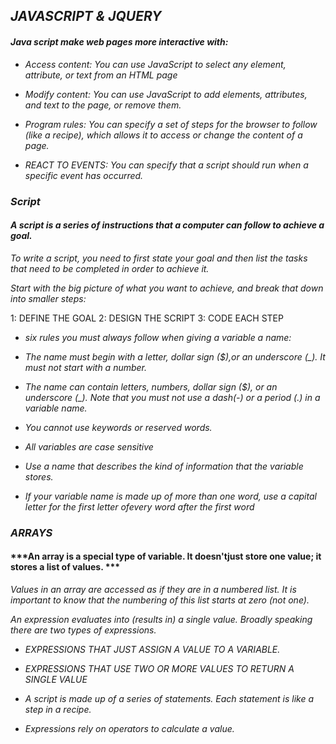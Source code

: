 ## ***JAVASCRIPT & JQUERY*** ##
#### ***Java script make web pages more interactive with:*** ####
* *Access content:* *You can use JavaScript to select any element, attribute, or text from an HTML page*

* *Modify content:* *You can use JavaScript to add elements, attributes, and text to the page, or remove them.*

* *Program rules:* *You can specify a set of steps for the browser to follow (like a recipe), which allows it to access or change the content of a page.*

* *REACT TO EVENTS:* *You can specify that a script should run when a specific event has occurred.*

### ***Script*** ### 
#### ***A script is a series of instructions that a computer can follow to achieve a goal.*** ####

*To write a script, you need to first state your goal and then list the tasks that need to be completed in order to achieve it.*

*Start with the big picture of what you want to achieve, and break that down into smaller steps:*

1: DEFINE THE GOAL
2: DESIGN THE SCRIPT
3: CODE EACH STEP


* *six rules you must always follow when giving a variable a name:*

- *The name must begin with a letter, dollar sign ($),or an underscore (_). It must not start with a number.*

- *The name can contain letters, numbers, dollar sign ($), or an underscore (_). Note that you must not use a dash(-) or a period (.) in a variable name.*

- *You cannot use keywords or reserved words.*

- *All variables are case sensitive*

- *Use a name that describes the kind of information that the variable stores.*

- *If your variable name is made up of more than one word, use a capital letter for the first letter ofevery word after the first word*

### ***ARRAYS*** ###
#### ***An array is a special type of variable. It doesn'tjust store one value; it stores a list of values. *** ####

*Values in an array are accessed as if they are in a numbered list. It is important to know that the numbering of this list starts at zero (not one).*

*An expression evaluates into (results in) a single value. Broadly speaking there are two types of expressions.*

* *EXPRESSIONS THAT JUST ASSIGN A VALUE TO A VARIABLE.*

* *EXPRESSIONS THAT USE TWO OR MORE VALUES TO RETURN A SINGLE VALUE*

* *A script is made up of a series of statements. Each statement is like a step in a recipe.*

* *Expressions rely on operators to calculate a value.*



